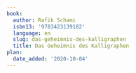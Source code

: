 ```yaml
---
book:
  author: Rafik Schami
  isbn13: '9783423139182'
  language: en
  slug: das-geheimnis-des-kalligraphen
  title: Das Geheimnis des Kalligraphen
plan:
  date_added: '2020-10-04'
---
```

